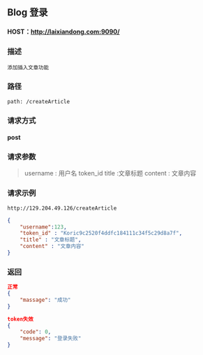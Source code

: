 ## Blog 登录



#### HOST：http://laixiandong.com:9090/

### 描述
`添加插入文章功能`

### 路径
`path: /createArticle`

### 请求方式
#### post

### 请求参数
> username : 用户名
>token_id 
> title :文章标题
> content : 文章内容

### 请求示例
`http://129.204.49.126/createArticle`
```json
{
    "username":123,
    "token_id" : "Koric9c2520f4ddfc184111c34f5c29d8a7f",
    "title" : "文章标题",
    "content" : "文章内容"
}
```

### 返回

```json
正常
{
    "massage": "成功"
}
```

```json
token失效
{
    "code": 0,
    "message": "登录失败"
}
```
